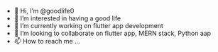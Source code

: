 - 👋 Hi, I’m @goodlife0
- 👀 I’m interested in having a good life
- 🌱 I’m currently working on flutter app development
- 💞️ I’m looking to collaborate on flutter app, MERN stack, Python aap
- 📫 How to reach me ...

<!---
goodlife0/goodlife0 is a ✨ special ✨ repository because its `README.md` (this file) appears on your GitHub profile.
You can click the Preview link to take a look at your changes.
--->
